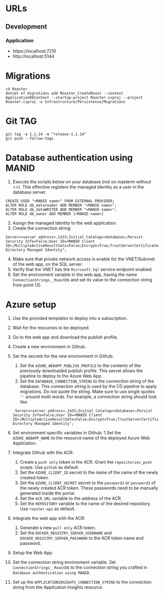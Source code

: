# URLs

## Development

### Application

- https://localhost:7210
- http://localhost:5144

# Migrations

```
cd Roaster
dotnet ef migrations add Roaster_CreateRoast --context ApplicationDbContext --startup-project Roaster.csproj --project Roaster.csproj -o Infrastructure/Persistence/Migrations
```

# Git TAG

```
git tag -a 1.1.14 -m "release-1.1.14"
git push --follow-tags
```

# Database authentication using MANID

1. Execute the scripts below on your database (not on masterm without <>). This effective registers the managed identity as a user in the database server.

```
CREATE USER "<MANID name>" FROM EXTERNAL PROVIDER;
ALTER ROLE db_datareader ADD MEMBER "<MANID name>";
ALTER ROLE db_dataWRITER ADD MEMBER "<MANID name>";
ALTER ROLE db_owner ADD MEMBER [<MANID name>]
```

2. Assign the managed identity to the web application.
3. Create the connection string:

```
Server=<server address>,1433;Initial Catalog=<database>;Persist Security Info=False;User ID=<MANID Client ID>;MultipleActiveResultSets=False;Encrypt=True;TrustServerCertificate=False;Authentication="Active Directory Managed Identity";
```

4. Make sure that private network access is enable for the VNET/Subvnet of the web app, on the SQL server.
5. Verify that the VNET has the `Microsoft.Sql` service endpoint enabled.
6. Set the environment variable in the web app, having the name `ConnectionStrings__RoastDb` and set its value to the connection string from point (3).

# Azure setup

1. Use the provided templates to deploy into a subscription.
2. Wait for the resources to be deployed.
3. Go to the web app and download the publish profile.
4. Create a new environment in Github.
5. Set the secrets for the new environment in Github:

   1. Set the `AZURE_WEBAPP_PUBLISH_PROFILE` to the contents of the previously downloaded publish profile. This secret allows the pipeline to deploy to the Azure Web App.
   2. Set the `DATABASE_CONNECTION_STRING` to the connection string of the database. This connection string is used by the CD pipeline to apply migrations. Do not quote the string. Make sure to use single quotes `''` around multi words. For example, a connection string should look like:

   ```
    Server=<server address>,1433;Initial Catalog=<database>;Persist Security Info=False;User ID=<MANID Client ID>;MultipleActiveResultSets=False;Encrypt=True;TrustServerCertificate=False;Authentication='Active Directory Managed Identity';
   ```

6. Set environment specific variables in Github:
   1.Set the `AZURE_WEBAPP_NAME` to the resource name of the deployed Azure Web Application.
7. Integrate Github with the ACR:
   1. Create a `push only` token in the ACR. Grant the `repositories_push` scope. Use `github` as default.
   2. Set the `AZURE_CLIENT_ID` secret to the name of the name of the newly created token.
   3. Set the `AZURE_CLIENT_SECRET` secret to the `password1` or `password2` of the newly created ACR token. These passwords need to be manually generated inside the portal.
   4. Set the `ACR_URL` variable to the address of the ACR.
   5. Set the `REPOSITORY` variable to the name of the desired repository. Use `roaster-api` as default.
8. Integrate the web app with the ACR:
   1. Generate a new `pull only` ACR token.
   2. Set the `DOCKER_REGISTRY_SERVER_USERNAME` and `DOCKER_REGISTRY_SERVER_PASSWORD` to the ACR token name and password.
9. Setup the Web App:
10. Set the connection string environment variable. Set `ConnectionStrings__RoastDb` to the connection string you crafted in `Database authentication using MANID`.
11. Set up the `APPLICATIONINSIGHTS_CONNECTION_STRING` to the connection string from the Application Insights resource.
